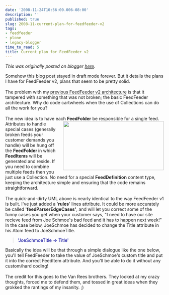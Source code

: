 ```yaml
---
date: '2008-11-24T10:56:00.006-08:00'
description: ''
published: true
slug: 2008-11-current-plan-for-feedfeeder-v2
tags:
- feedfeeder
- plone
- legacy-blogger
time_to_read: 5
title: Current plan for FeedFeeder v2
---
```


*This was originally posted on blogger [here](https://pydanny.blogspot.com/2008/11/current-plan-for-feedfeeder-v2.html)*.

Somehow this blog post stayed in draft mode forever.  But it details the plans I have for FeedFeeder v2, plans that seem to be pretty solid.<br /><br />The problem with my <a href="http://pydanny.blogspot.com/2008/10/morning-brainstorm-about-feedfeeder-v2.html">previous FeedFeeder v2 architecture</a> is that it tampered with something that was not broken; the basic FeedFeeder architecture.  Why do code cartwheels when the use of Collections can do all the work for you?<br /><br />The new idea is to have each <span style="font-weight: bold;">FeedFolder</span> be responsible<a href="http://1.bp.blogspot.com/_KEFU5_uGRyw/SSsBQRjK4KI/AAAAAAAAAdU/8ebFi3s8KNo/s1600-h/Picture+1.png"><img alt="" border="0" id="BLOGGER_PHOTO_ID_5272309167867748514" src="http://1.bp.blogspot.com/_KEFU5_uGRyw/SSsBQRjK4KI/AAAAAAAAAdU/8ebFi3s8KNo/s320/Picture+1.png" style="margin: 0pt 0pt 10px 10px; float: right; cursor: pointer; width: 320px; height: 156px;" /></a> for a single feed.  Attributes to handle special cases (generally broken feeds your customer demands you handle) will be hung off the <span style="font-weight: bold;">FeedFolder </span>in which<span style="font-weight: bold;"> FeedItems</span> will be generated and reside.  If you need to combine multiple feeds then you just use a Collection.  No need for a special <span style="font-weight: bold;">FeedDefinition</span> content type, keeping the architecture simple and ensuring that the code remains straightforward.<br /><br />The quick-and-dirty UML above is nearly identical to the way FeedFeeder v1 is built.  I've just added a '<span style="font-weight: bold;">rules</span>' lines attribute.  It could be more accurately be called '<span style="font-weight: bold;">feedParserEdgeCases'</span>, and will let you correct some of the funny cases you get when your customer says, "I need to have our site recieve feed from Joe Schmoe's bad feed and it has to happen next week!"  In the case below, JoeSchmoe has decided to change the Title attribute in his Atom feed to JoeSchmoeTitle.<br /><blockquote style="color: rgb(0, 0, 153);">'JoeSchmoeTitle => Title'</blockquote>Basically the idea will be that through a simple dialogue like the one below, you'll tell FeedFeeder to take the value of JoeSchmoe's custom title and put it into the correct FeedItem attribute.  And you'll be able to do it without any custom/hard coding!<br /><br />The credit for this goes to the Van Rees brothers.  They looked at my crazy thoughts, forced me to defend them, and tossed in great ideas when they grokked the rantings of my insanity.  ;)
